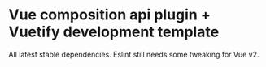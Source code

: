 # Vue composition api plugin + Vuetify development template

All latest stable dependencies.
Eslint still needs some tweaking for Vue v2.